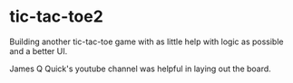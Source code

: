 # tic-tac-toe2
Building another tic-tac-toe game with as little help with logic as possible and a better UI.

James Q Quick's youtube channel was helpful in laying out the board.
